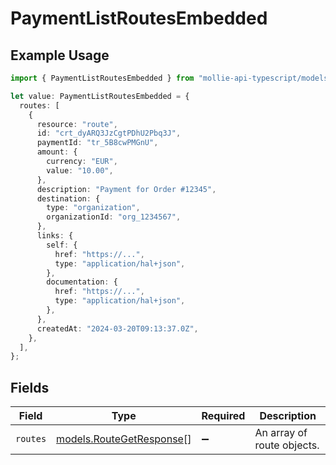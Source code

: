 # PaymentListRoutesEmbedded

## Example Usage

```typescript
import { PaymentListRoutesEmbedded } from "mollie-api-typescript/models/operations";

let value: PaymentListRoutesEmbedded = {
  routes: [
    {
      resource: "route",
      id: "crt_dyARQ3JzCgtPDhU2Pbq3J",
      paymentId: "tr_5B8cwPMGnU",
      amount: {
        currency: "EUR",
        value: "10.00",
      },
      description: "Payment for Order #12345",
      destination: {
        type: "organization",
        organizationId: "org_1234567",
      },
      links: {
        self: {
          href: "https://...",
          type: "application/hal+json",
        },
        documentation: {
          href: "https://...",
          type: "application/hal+json",
        },
      },
      createdAt: "2024-03-20T09:13:37.0Z",
    },
  ],
};
```

## Fields

| Field                                                         | Type                                                          | Required                                                      | Description                                                   |
| ------------------------------------------------------------- | ------------------------------------------------------------- | ------------------------------------------------------------- | ------------------------------------------------------------- |
| `routes`                                                      | [models.RouteGetResponse](../../models/routegetresponse.md)[] | :heavy_minus_sign:                                            | An array of route objects.                                    |